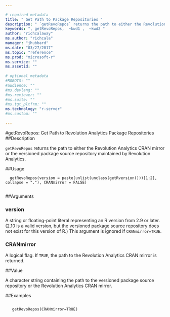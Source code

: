 ```yaml
--- 
 
# required metadata 
title: " Get Path to Package Repositories " 
description: " `getRevoRepos` returns the path to either the Revolution Analytics CRAN mirror or the versioned package source repository maintained by Microsoft. " 
keywords: ", getRevoRepos,  ~kwd1 ,  ~kwd2 " 
author: "richcalaway"
ms.author: "richcala" 
manager: "jhubbard" 
ms.date: "03/27/2017" 
ms.topic: "reference" 
ms.prod: "microsoft-r" 
ms.service: "" 
ms.assetid: "" 
 
# optional metadata 
#ROBOTS: "" 
#audience: "" 
#ms.devlang: "" 
#ms.reviewer: "" 
#ms.suite: "" 
#ms.tgt_pltfrm: "" 
ms.technology: "r-server" 
#ms.custom: "" 
 
--- 
```

 
 
 
 #getRevoRepos:  Get Path to Revolution Analytics Package Repositories  
 ##Description
 
`getRevoRepos` returns the path to either the Revolution Analytics CRAN mirror or the
versioned package source repository maintained by Revolution Analytics.
 
 
 ##Usage

```   
  getRevoRepos(version = paste(unlist(unclass(getRversion()))[1:2], collapse = "."), CRANmirror = FALSE)
 
```
 
 ##Arguments

   
    
 ### version
  A string or floating-point literal representing an R version from 2.9 or later. (2.10 is a valid version, but the versioned package source repository does not exist for this version of R.) This argument is ignored if `CRANmirror=TRUE`.  
  
    
 ### CRANmirror
  A logical flag. If `TRUE`, the path to the Revolution Analytics CRAN mirror is returned.  
  
 
 
 ##Value
 
A character string containing the path to the versioned package source repository
or the Revolution Analytics CRAN mirror.
 
 

 
 

 
 
 
 
 
 
 ##Examples

 ```
   
    getRevoRepos(CRANmirror=TRUE)
 
```
 
 
 
